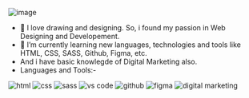 ![image](https://user-images.githubusercontent.com/85273777/141685840-ab03de4c-2554-4dd1-912f-56f1b85d21aa.png)
- 👀 I love drawing and designing. So, i found my passion in Web Designing and Developement.
- 🌱 I’m currently learning new languages, technologies and tools like HTML, CSS, SASS, Github, Figma, etc.
- And i have basic knowlegde of Digital Marketing also.
- Languages and Tools:-

![html](https://user-images.githubusercontent.com/85273777/141689511-fcb097e6-294f-42ad-a4d3-c0fa4e4d4605.png)
![css](https://user-images.githubusercontent.com/85273777/141689528-5f2e9d2a-6965-470c-bcec-aa46be5ef443.png)
![sass](https://user-images.githubusercontent.com/85273777/141689553-cd79ee91-69b6-423d-bbae-c05c3198fd48.png)
![vs code](https://user-images.githubusercontent.com/85273777/141689591-b6b45862-d7b1-4f60-83de-8d0103d24ce2.png)
![github](https://user-images.githubusercontent.com/85273777/141689596-51c0d074-9aac-4d89-867a-4146ea769653.png)
![figma](https://user-images.githubusercontent.com/85273777/141689615-720fa2d0-f87f-4a49-9e98-b0ac34511474.png)
![digital marketing](https://user-images.githubusercontent.com/85273777/141689619-fbc853dc-9a2e-4472-9d76-de7553515929.png)
